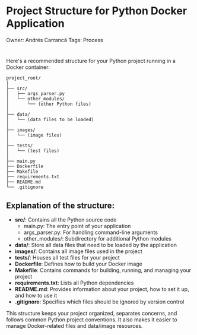 # Project Structure for Python Docker Application

Owner: Andrés Carrancá
Tags: Process

# 

Here's a recommended structure for your Python project running in a Docker container:

```
project_root/
│
├── src/
│   ├── args_parser.py
│   └── other_modules/
│       └── (other Python files)
│
├── data/
│   └── (data files to be loaded)
│
├── images/
│   └── (image files)
│
├── tests/
│   └── (test files)
│
├── main.py
├── Dockerfile
├── Makefile
├── requirements.txt
├── README.md
└── .gitignore
```

## Explanation of the structure:

- **src/**: Contains all the Python source code
    - main.py: The entry point of your application
    - args_parser.py: For handling command-line arguments
    - other_modules/: Subdirectory for additional Python modules
- **data/**: Store all data files that need to be loaded by the application
- **images/**: Contains all image files used in the project
- **tests/**: Houses all test files for your project
- **Dockerfile**: Defines how to build your Docker image
- **Makefile**: Contains commands for building, running, and managing your project
- **requirements.txt**: Lists all Python dependencies
- **README.md**: Provides information about your project, how to set it up, and how to use it
- **.gitignore**: Specifies which files should be ignored by version control

This structure keeps your project organized, separates concerns, and follows common Python project conventions. It also makes it easier to manage Docker-related files and data/image resources.